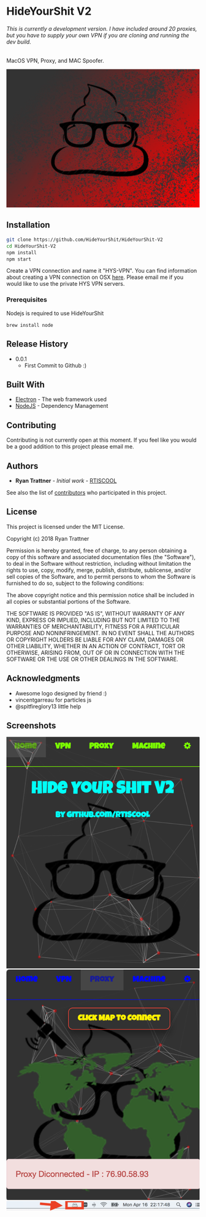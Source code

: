 # HideYourShit V2
###### This is currently a development version. I have included around 20 proxies, but you have to supply your own VPN if you are cloning and running the dev build. 

MacOS VPN, Proxy, and MAC Spoofer.


![](header.png)

## Installation


```sh
git clone https://github.com/HideYourShit/HideYourShit-V2
cd HideYourShit-V2
npm install
npm start 
```
Create a VPN connection and name it "HYS-VPN".
You can find information about creating a VPN connection on OSX [here](https://support.apple.com/kb/PH25513?locale=en_US).
Please email me if you would like to use the private HYS VPN servers. 

### Prerequisites

Nodejs is required to use HideYourShit

```
brew install node
```

## Release History

* 0.0.1
    * First Commit to Github :)

## Built With

* [Electron](https://electronjs.org/) - The web framework used
* [NodeJS](https://nodejs.org/en/) - Dependency Management

## Contributing

Contributing is not currently open at this moment. If you feel like you would be a good addition to this project please email me.

## Authors

* **Ryan Trattner** - *Initial work* - [RTISCOOL](https://github.com/RTISCOOL)

See also the list of [contributors](https://github.com/HideYourShit/HideYourShit-V2/contributors) who participated in this project.

## License

This project is licensed under the MIT License.

Copyright (c) 2018 Ryan Trattner

Permission is hereby granted, free of charge, to any person obtaining a copy
of this software and associated documentation files (the "Software"), to deal
in the Software without restriction, including without limitation the rights
to use, copy, modify, merge, publish, distribute, sublicense, and/or sell
copies of the Software, and to permit persons to whom the Software is
furnished to do so, subject to the following conditions:

The above copyright notice and this permission notice shall be included in all
copies or substantial portions of the Software.

THE SOFTWARE IS PROVIDED "AS IS", WITHOUT WARRANTY OF ANY KIND, EXPRESS OR
IMPLIED, INCLUDING BUT NOT LIMITED TO THE WARRANTIES OF MERCHANTABILITY,
FITNESS FOR A PARTICULAR PURPOSE AND NONINFRINGEMENT. IN NO EVENT SHALL THE
AUTHORS OR COPYRIGHT HOLDERS BE LIABLE FOR ANY CLAIM, DAMAGES OR OTHER
LIABILITY, WHETHER IN AN ACTION OF CONTRACT, TORT OR OTHERWISE, ARISING FROM,
OUT OF OR IN CONNECTION WITH THE SOFTWARE OR THE USE OR OTHER DEALINGS IN THE
SOFTWARE.

## Acknowledgments

* Awesome logo designed by friend :)
* vincentgarreau for particles js
* @spitfireglory13 little help 

## Screenshots
![](screenshot1.png)
![](screenshot2.png)
![](screenshot3.png)
